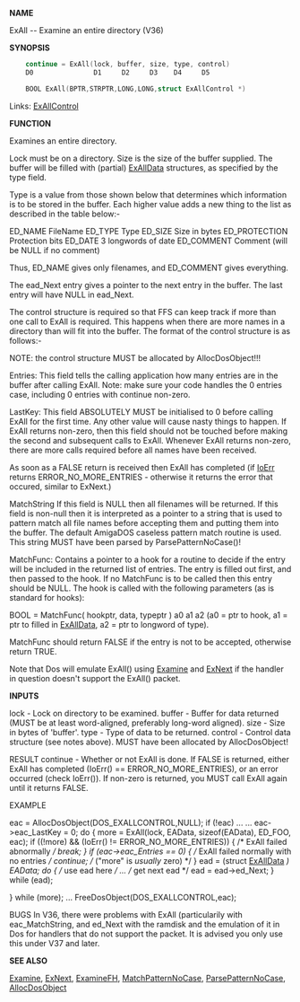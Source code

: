 
**NAME**

ExAll -- Examine an entire directory (V36)

**SYNOPSIS**

```c
    continue = ExAll(lock, buffer, size, type, control)
    D0               D1     D2     D3    D4     D5

    BOOL ExAll(BPTR,STRPTR,LONG,LONG,struct ExAllControl *)

```
Links: [ExAllControl](_0079) 

**FUNCTION**

Examines an entire directory.

Lock must be on a directory.  Size is the size of the buffer supplied.
The buffer will be filled with (partial) [ExAllData](_0079) structures, as
specified by the type field.

Type is a value from those shown below that determines which information is
to be stored in the buffer.  Each higher value adds a new thing to the list
as described in the table below:-

ED_NAME         FileName
ED_TYPE         Type
ED_SIZE         Size in bytes
ED_PROTECTION   Protection bits
ED_DATE         3 longwords of date
ED_COMMENT      Comment (will be NULL if no comment)

Thus, ED_NAME gives only filenames, and ED_COMMENT gives everything.

The ead_Next entry gives a pointer to the next entry in the buffer.  The
last entry will have NULL in ead_Next.

The control structure is required so that FFS can keep track if more than
one call to ExAll is required.  This happens when there are more names in
a directory than will fit into the buffer.  The format of the control
structure is as follows:-

NOTE: the control structure MUST be allocated by AllocDosObject!!!

Entries:  This field tells the calling application how many entries are
in the buffer after calling ExAll.  Note: make sure your code
handles the 0 entries case, including 0 entries with continue
non-zero.

LastKey:  This field ABSOLUTELY MUST be initialised to 0 before calling
ExAll for the first time.  Any other value will cause nasty
things to happen.  If ExAll returns non-zero, then this field
should not be touched before making the second and subsequent
calls to ExAll.  Whenever ExAll returns non-zero, there are more
calls required before all names have been received.

As soon as a FALSE return is received then ExAll has completed
(if [IoErr](IoErr) returns ERROR_NO_MORE_ENTRIES - otherwise it returns
the error that occured, similar to ExNext.)

MatchString
If this field is NULL then all filenames will be returned.  If
this field is non-null then it is interpreted as a pointer to
a string that is used to pattern match all file names before
accepting them and putting them into the buffer.  The default
AmigaDOS caseless pattern match routine is used.  This string
MUST have been parsed by ParsePatternNoCase()!

MatchFunc:
Contains a pointer to a hook for a routine to decide if the entry
will be included in the returned list of entries.  The entry is
filled out first, and then passed to the hook.  If no MatchFunc is
to be called then this entry should be NULL.  The hook is
called with the following parameters (as is standard for hooks):

BOOL = MatchFunc( hookptr, data, typeptr )
a0      a1      a2
(a0 = ptr to hook, a1 = ptr to filled in [ExAllData](_0079), a2 = ptr
to longword of type).

MatchFunc should return FALSE if the entry is not to be
accepted, otherwise return TRUE.

Note that Dos will emulate ExAll() using [Examine](Examine) and [ExNext](ExNext)
if the handler in question doesn't support the ExAll() packet.

**INPUTS**

lock    - Lock on directory to be examined.
buffer  - Buffer for data returned (MUST be at least word-aligned,
preferably long-word aligned).
size    - Size in bytes of 'buffer'.
type    - Type of data to be returned.
control - Control data structure (see notes above).  MUST have been
allocated by AllocDosObject!

RESULT
continue - Whether or not ExAll is done.  If FALSE is returned, either
ExAll has completed (IoErr() == ERROR_NO_MORE_ENTRIES), or
an error occurred (check IoErr()).  If non-zero is returned,
you MUST call ExAll again until it returns FALSE.

EXAMPLE

eac = AllocDosObject(DOS_EXALLCONTROL,NULL);
if (!eac) ...
...
eac-&#062;eac_LastKey = 0;
do {
more = ExAll(lock, EAData, sizeof(EAData), ED_FOO, eac);
if ((!more) &#038;&#038; (IoErr() != ERROR_NO_MORE_ENTRIES)) {
/* ExAll failed abnormally */
break;
}
if (eac-&#062;eac_Entries == 0) {
/* ExAll failed normally with no entries */
continue;                   /* (&#034;more&#034; is *usually* zero) */
}
ead = (struct [ExAllData](_0079) *) EAData;
do {
/* use ead here */
...
/* get next ead */
ead = ead-&#062;ed_Next;
} while (ead);

} while (more);
...
FreeDosObject(DOS_EXALLCONTROL,eac);

BUGS
In V36, there were problems with ExAll (particularily with
eac_MatchString, and ed_Next with the ramdisk and the emulation
of it in Dos for handlers that do not support the packet.  It is
advised you only use this under V37 and later.

**SEE ALSO**

[Examine](Examine), [ExNext](ExNext), [ExamineFH](ExamineFH), [MatchPatternNoCase](MatchPatternNoCase),
[ParsePatternNoCase](ParsePatternNoCase), [AllocDosObject](AllocDosObject)
